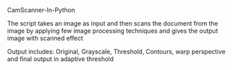 CamScanner-In-Python


The script takes an image as input and then scans the document from the image by applying few image processing techniques and gives the output image with scanned effect


Output includes:
Original, Grayscale, Threshold, Contours, warp perspective and final output in adaptive threshold


